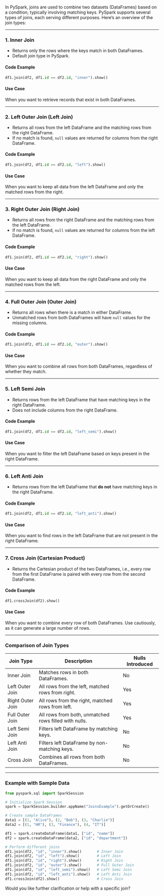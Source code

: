 In PySpark, joins are used to combine two datasets (DataFrames) based on a condition, typically involving matching keys. PySpark supports several types of joins, each serving different purposes. Here’s an overview of the join types:

---

### **1. Inner Join**
- Returns only the rows where the keys match in both DataFrames.
- Default join type in PySpark.

#### **Code Example**
```python
df1.join(df2, df1.id == df2.id, "inner").show()
```

#### **Use Case**
When you want to retrieve records that exist in both DataFrames.

---

### **2. Left Outer Join (Left Join)**
- Returns all rows from the left DataFrame and the matching rows from the right DataFrame.
- If no match is found, `null` values are returned for columns from the right DataFrame.

#### **Code Example**
```python
df1.join(df2, df1.id == df2.id, "left").show()
```

#### **Use Case**
When you want to keep all data from the left DataFrame and only the matched rows from the right.

---

### **3. Right Outer Join (Right Join)**
- Returns all rows from the right DataFrame and the matching rows from the left DataFrame.
- If no match is found, `null` values are returned for columns from the left DataFrame.

#### **Code Example**
```python
df1.join(df2, df1.id == df2.id, "right").show()
```

#### **Use Case**
When you want to keep all data from the right DataFrame and only the matched rows from the left.

---

### **4. Full Outer Join (Outer Join)**
- Returns all rows when there is a match in either DataFrame.
- Unmatched rows from both DataFrames will have `null` values for the missing columns.

#### **Code Example**
```python
df1.join(df2, df1.id == df2.id, "outer").show()
```

#### **Use Case**
When you want to combine all rows from both DataFrames, regardless of whether they match.

---

### **5. Left Semi Join**
- Returns rows from the left DataFrame that have matching keys in the right DataFrame.
- Does not include columns from the right DataFrame.

#### **Code Example**
```python
df1.join(df2, df1.id == df2.id, "left_semi").show()
```

#### **Use Case**
When you want to filter the left DataFrame based on keys present in the right DataFrame.

---

### **6. Left Anti Join**
- Returns rows from the left DataFrame that **do not** have matching keys in the right DataFrame.

#### **Code Example**
```python
df1.join(df2, df1.id == df2.id, "left_anti").show()
```

#### **Use Case**
When you want to find rows in the left DataFrame that are not present in the right DataFrame.

---

### **7. Cross Join (Cartesian Product)**
- Returns the Cartesian product of the two DataFrames, i.e., every row from the first DataFrame is paired with every row from the second DataFrame.

#### **Code Example**
```python
df1.crossJoin(df2).show()
```

#### **Use Case**
When you want to combine every row of both DataFrames. Use cautiously, as it can generate a large number of rows.

---

### **Comparison of Join Types**

| **Join Type**       | **Description**                                   | **Nulls Introduced** |
|---------------------|---------------------------------------------------|-----------------------|
| Inner Join          | Matches rows in both DataFrames.                  | No                   |
| Left Outer Join     | All rows from the left, matched rows from right.  | Yes                  |
| Right Outer Join    | All rows from the right, matched rows from left.  | Yes                  |
| Full Outer Join     | All rows from both, unmatched rows filled with nulls. | Yes              |
| Left Semi Join       | Filters left DataFrame by matching keys.         | No                   |
| Left Anti Join       | Filters left DataFrame by non-matching keys.     | No                   |
| Cross Join          | Combines all rows from both DataFrames.           | No                   |

---

### **Example with Sample Data**
```python
from pyspark.sql import SparkSession

# Initialize Spark Session
spark = SparkSession.builder.appName("JoinsExample").getOrCreate()

# Create sample DataFrames
data1 = [(1, "Alice"), (2, "Bob"), (3, "Charlie")]
data2 = [(1, "HR"), (3, "Finance"), (4, "IT")]

df1 = spark.createDataFrame(data1, ["id", "name"])
df2 = spark.createDataFrame(data2, ["id", "department"])

# Perform different joins
df1.join(df2, "id", "inner").show()       # Inner Join
df1.join(df2, "id", "left").show()        # Left Join
df1.join(df2, "id", "right").show()       # Right Join
df1.join(df2, "id", "outer").show()       # Full Outer Join
df1.join(df2, "id", "left_semi").show()   # Left Semi Join
df1.join(df2, "id", "left_anti").show()   # Left Anti Join
df1.crossJoin(df2).show()                 # Cross Join
```

Would you like further clarification or help with a specific join?